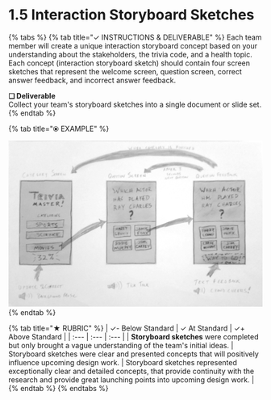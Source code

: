 # 1.5 Interaction Storyboard Sketches

{% tabs %}
{% tab title="✓  INSTRUCTIONS & DELIVERABLE" %}
Each team member will create a unique interaction storyboard concept based on your understanding about the stakeholders, the trivia code, and a health topic. Each concept \(interaction storyboard sketch\) should contain four screen sketches that represent the welcome screen, question screen, correct answer feedback, and incorrect answer feedback.  
  
**❏ Deliverable**  
Collect your team's storyboard sketches into a single document or slide set.
{% endtab %}

{% tab title="⦿ EXAMPLE" %}


![](../../.gitbook/assets/interface-storyboard-example%20%281%29.jpg)
{% endtab %}

{% tab title="★  RUBRIC" %}
| ✓-  Below Standard | ✓  At Standard | ✓+  Above Standard |
| :--- | :--- | :--- |
| **Storyboard sketches** were completed but only brought a vague understanding of the team's initial ideas. | Storyboard sketches were clear and presented concepts that will positively influence upcoming design work. | Storyboard sketches represented exceptionally clear and detailed concepts, that provide continuity with the research and provide great launching points into upcoming design work. |
{% endtab %}
{% endtabs %}

